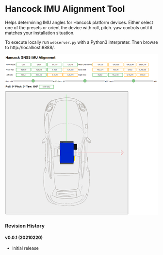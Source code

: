 # Hancock IMU Alignment Tool

Helps determining IMU angles for Hancock platform devices. Either select one of the presets or orient the device with roll, pitch. yaw controls until it matches your installation situation.

To execute locally run ```webserver.py``` with a Python3 interpreter. Then browse to http://localhost:8888/.



![Info](https://raw.githubusercontent.com/renestraub/hancock_imu_angle/main/preview/screenshot1.png)


### Revision History

#### v0.0.1 (20210220)

- Initial release
